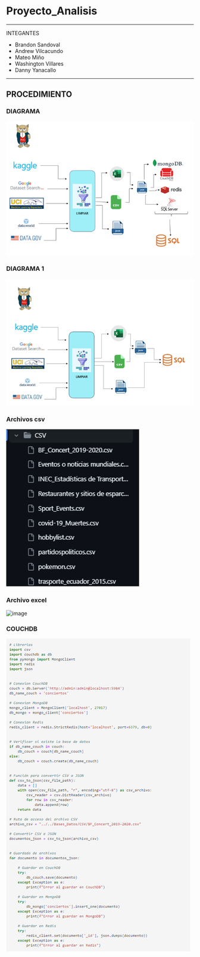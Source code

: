 # Proyecto_Analisis

---------------------------------------------------------------
INTEGANTES

* Brandon Sandoval
* Andrew Vilcacundo
* Mateo Miño
* Washington Villares 
* Danny Yanacallo
----------------------------------------------------------------

## PROCEDIMIENTO
### DIAGRAMA
  ![1.png](https://github.com/Mino-Mateo/Proyecto_Analisis/blob/main/IMAGENES/1.png)
### DIAGRAMA 1
  ![2.png](https://github.com/Mino-Mateo/Proyecto_Analisis/blob/main/IMAGENES/2.png)
### Archivos csv
![3.png](https://github.com/Mino-Mateo/Proyecto_Analisis/blob/main/IMAGENES/3.png)
### Archivo excel
![image](https://github.com/Mino-Mateo/Proyecto_Analisis/assets/117743120/84b0387c-9664-4509-a6d3-3f44fdbebfe7)

### COUCHDB
  ![COUCHDB.png](https://github.com/Mino-Mateo/Proyecto_Analisis/blob/main/IMAGENES/9.png)

